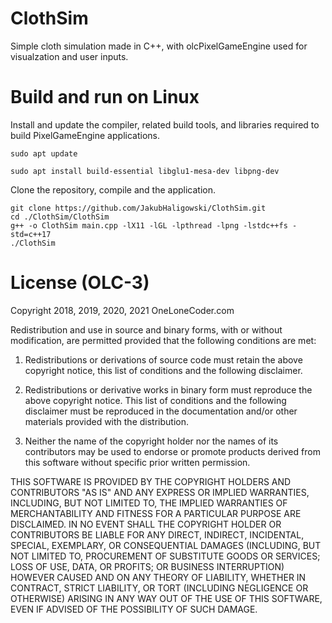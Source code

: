 # ClothSim
Simple cloth simulation made in C++, with olcPixelGameEngine used for visualzation and user inputs.

# Build and run on Linux

Install and update the compiler, related build tools, and libraries required to build PixelGameEngine applications.

```
sudo apt update

sudo apt install build-essential libglu1-mesa-dev libpng-dev
```

Clone the repository, compile and the application.

```
git clone https://github.com/JakubHaligowski/ClothSim.git
cd ./ClothSim/ClothSim
g++ -o ClothSim main.cpp -lX11 -lGL -lpthread -lpng -lstdc++fs -std=c++17
./ClothSim

```

# License (OLC-3)

Copyright 2018, 2019, 2020, 2021 OneLoneCoder.com

Redistribution and use in source and binary forms, with or without 
modification, are permitted provided that the following conditions 
are met:

1. Redistributions or derivations of source code must retain the above 
   copyright notice, this list of conditions and the following disclaimer.

2. Redistributions or derivative works in binary form must reproduce 
   the above copyright notice. This list of conditions and the following 
   disclaimer must be reproduced in the documentation and/or other 
   materials provided with the distribution.

3. Neither the name of the copyright holder nor the names of its 
   contributors may be used to endorse or promote products derived 
   from this software without specific prior written permission.
    
THIS SOFTWARE IS PROVIDED BY THE COPYRIGHT HOLDERS AND CONTRIBUTORS 
"AS IS" AND ANY EXPRESS OR IMPLIED WARRANTIES, INCLUDING, BUT NOT 
LIMITED TO, THE IMPLIED WARRANTIES OF MERCHANTABILITY AND FITNESS FOR 
A PARTICULAR PURPOSE ARE DISCLAIMED. IN NO EVENT SHALL THE COPYRIGHT 
HOLDER OR CONTRIBUTORS BE LIABLE FOR ANY DIRECT, INDIRECT, INCIDENTAL, 
SPECIAL, EXEMPLARY, OR CONSEQUENTIAL DAMAGES (INCLUDING, BUT NOT 
LIMITED TO, PROCUREMENT OF SUBSTITUTE GOODS OR SERVICES; LOSS OF USE, 
DATA, OR PROFITS; OR BUSINESS INTERRUPTION) HOWEVER CAUSED AND ON ANY 
THEORY OF LIABILITY, WHETHER IN CONTRACT, STRICT LIABILITY, OR TORT 
(INCLUDING NEGLIGENCE OR OTHERWISE) ARISING IN ANY WAY OUT OF THE USE
OF THIS SOFTWARE, EVEN IF ADVISED OF THE POSSIBILITY OF SUCH DAMAGE.
